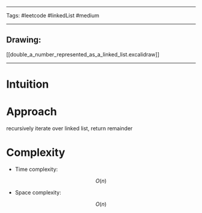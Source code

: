 

----

Tags: #leetcode #linkedList #medium

----

## Drawing:
[[double_a_number_represented_as_a_linked_list.excalidraw]]

----


# Intuition

<!-- Describe your first thoughts on how to solve this problem. -->

  

# Approach

recursively iterate over linked list, return remainder

  

# Complexity

- Time complexity:

 $$O(n)$$

  

- Space complexity:

$$O(n)$$